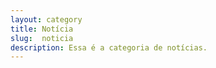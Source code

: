 ```yaml
---
layout: category
title: Notícia
slug:  noticia
description: Essa é a categoria de notícias.
---
```

